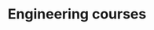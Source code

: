 ---
title: "Engineering courses"
#image: 
slug: "courses"
style:
    background: "#ebcb8b"
    color: "#eceff4"

menu:
  main:
    name: Engineering courses
    weight: 100
    params:
      icon: academic-cap
---